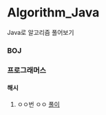 # Algorithm_Java
Java로 알고리즘 풀어보기

### BOJ

### 프로그래머스
#### 해시
1. ㅇㅇ번 ㅇㅇ
[풀이](./src/programmers/Solution_moreSpicy.java)
